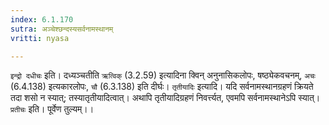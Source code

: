 ```yaml
---
index: 6.1.170
sutra: अञ्चेश्छन्दस्यसर्वनामस्थानम्
vritti: nyasa

---
```

`इन्द्रो दधीचः` इति। दध्यञ्चतीति `ऋत्विक्` (3.2.59) इत्यादिना क्विन् अनुनासिकलोपः, षष्ठ्येकवचनम्, `अचः` (6.4.138) इत्यकारलोपः, `चौ` (6.3.138) इति दीर्घः।
`तृतीयादिः` इत्यादि। यदि सर्वनामस्थानग्रहणं क्रियते तदा शसो न स्यात्; तस्यातृतीयादित्वात्। अथापि तृतीयादिग्रहणं निवर्त्त्यत, एवमपि सर्वनामस्थानेऽपि स्यात्। `प्रतीचः` इति। पूर्वेण तुल्यम्।।